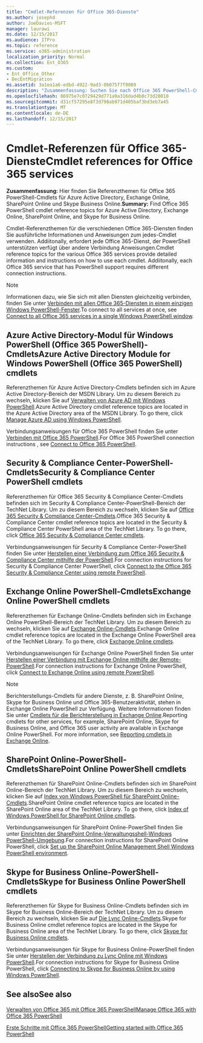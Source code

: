```yaml
---
title: "Cmdlet-Referenzen für Office 365-Dienste"
ms.author: josephd
author: JoeDavies-MSFT
manager: laurawi
ms.date: 12/15/2017
ms.audience: ITPro
ms.topic: reference
ms.service: o365-administration
localization_priority: Normal
ms.collection: Ent_O365
ms.custom:
- Ent_Office_Other
- DecEntMigration
ms.assetid: 3a1ea1a6-edbd-4922-9ad3-0b075f7f9009
description: "Zusammenfassung: Suchen Sie nach Office 365 PowerShell-Cmdlet-Referenzthemen für Azure Active Directory, Exchange Online, SharePoint Online und Skype for Business Online."
ms.openlocfilehash: 86975e7c0729429d771a9a316dad4b8c73d28010
ms.sourcegitcommit: d31cf57295e8f3d798ab971d405baf3bd3eb7a45
ms.translationtype: MT
ms.contentlocale: de-DE
ms.lasthandoff: 12/15/2017
---
```

# <a name="cmdlet-references-for-office-365-services"></a><span data-ttu-id="d7f29-103">Cmdlet-Referenzen für Office 365-Dienste</span><span class="sxs-lookup"><span data-stu-id="d7f29-103">Cmdlet references for Office 365 services</span></span>

 <span data-ttu-id="d7f29-104">**Zusammenfassung:** Hier finden Sie Referenzthemen für Office 365 PowerShell-Cmdlets für Azure Active Directory, Exchange Online, SharePoint Online und Skype Business Online.</span><span class="sxs-lookup"><span data-stu-id="d7f29-104">**Summary:** Find Office 365 PowerShell cmdlet reference topics for Azure Active Directory, Exchange Online, SharePoint Online, and Skype for Business Online.</span></span>
  
<span data-ttu-id="d7f29-p101">Cmdlet-Referenzthemen für die verschiedenen Office 365-Diensten finden Sie ausführliche Informationen und Anweisungen zum jedes-Cmdlet verwenden. Addiitonally, erfordert jede Office 365-Dienst, der PowerShell unterstützen verfügt über andere Verbindung Anweisungen.</span><span class="sxs-lookup"><span data-stu-id="d7f29-p101">Cmdlet reference topics for the various Office 365 services provide detailed information and instructions on how to use each cmdlet. Addiitonally, each Office 365 service that has PowerShell support requires different connection instructions.</span></span>
  
> [!NOTE]
> <span data-ttu-id="d7f29-107">Informationen dazu, wie Sie sich mit allen Diensten gleichzeitig verbinden, finden Sie unter [Verbinden mit allen Office 365-Diensten in einem einzigen Windows PowerShell-Fenster](connect-to-all-office-365-services-in-a-single-windows-powershell-window.md).</span><span class="sxs-lookup"><span data-stu-id="d7f29-107">To connect to all services at once, see [Connect to all Office 365 services in a single Windows PowerShell window](connect-to-all-office-365-services-in-a-single-windows-powershell-window.md).</span></span> 
  
## <a name="azure-active-directory-module-for-windows-powershell-office-365-powershell-cmdlets"></a><span data-ttu-id="d7f29-108">Azure Active Directory-Modul für Windows PowerShell (Office 365 PowerShell)-Cmdlets</span><span class="sxs-lookup"><span data-stu-id="d7f29-108">Azure Active Directory Module for Windows PowerShell (Office 365 PowerShell) cmdlets</span></span>

<span data-ttu-id="d7f29-p102">Referenzthemen für Azure Active Directory-Cmdlets befinden sich im Azure Active Directory-Bereich der MSDN Library. Um zu diesem Bereich zu wechseln, klicken Sie auf [Verwalten von Azure AD mit Windows PowerShell](https://go.microsoft.com/fwlink/p/?LinkId=691475).</span><span class="sxs-lookup"><span data-stu-id="d7f29-p102">Azure Active Directory cmdlet reference topics are located in the Azure Active Directory area of the MSDN Library. To go there, click [Manage Azure AD using Windows PowerShell](https://go.microsoft.com/fwlink/p/?LinkId=691475).</span></span>
  
<span data-ttu-id="d7f29-111">Verbindungsanweisungen für Office 365 PowerShell finden Sie unter [Verbinden mit Office 365 PowerShell](connect-to-office-365-powershell.md).</span><span class="sxs-lookup"><span data-stu-id="d7f29-111">For Office 365 PowerShell connection instructions , see [Connect to Office 365 PowerShell](connect-to-office-365-powershell.md).</span></span>
  
## <a name="security-amp-compliance-center-powershell-cmdlets"></a><span data-ttu-id="d7f29-112">Security &amp; Compliance Center-PowerShell-Cmdlets</span><span class="sxs-lookup"><span data-stu-id="d7f29-112">Security &amp; Compliance Center PowerShell cmdlets</span></span>

<span data-ttu-id="d7f29-p103">Referenzthemen für Office 365 Security &amp; Compliance Center-Cmdlets befinden sich im Security &amp; Compliance Center-PowerShell-Bereich der TechNet Library. Um zu diesem Bereich zu wechseln, klicken Sie auf [Office 365 Security &amp; Compliance Center-Cmdlets](https://go.microsoft.com/fwlink/p/?LinkId=627085).</span><span class="sxs-lookup"><span data-stu-id="d7f29-p103">Office 365 Security &amp; Compliance Center cmdlet reference topics are located in the Security &amp; Compliance Center PowerShell area of the TechNet Library. To go there, click [Office 365 Security &amp; Compliance Center cmdlets](https://go.microsoft.com/fwlink/p/?LinkId=627085).</span></span>
  
<span data-ttu-id="d7f29-115">Verbindungsanweisungen für Security &amp; Compliance Center-PowerShell finden Sie unter [Herstellen einer Verbindung zum Office 365 Security &amp; Compliance Center mithilfe der PowerShell](https://go.microsoft.com/fwlink/p/?LinkId=627084).</span><span class="sxs-lookup"><span data-stu-id="d7f29-115">For connection instructions for Security &amp; Compliance Center PowerShell, click [Connect to the Office 365 Security &amp; Compliance Center using remote PowerShell](https://go.microsoft.com/fwlink/p/?LinkId=627084).</span></span>
  
## <a name="exchange-online-powershell-cmdlets"></a><span data-ttu-id="d7f29-116">Exchange Online PowerShell-Cmdlets</span><span class="sxs-lookup"><span data-stu-id="d7f29-116">Exchange Online PowerShell cmdlets</span></span>

<span data-ttu-id="d7f29-p104">Referenzthemen für Exchange Online-Cmdlets befinden sich im Exchange Online PowerShell-Bereich der TechNet Library. Um zu diesem Bereich zu wechseln, klicken Sie auf [Exchange Online-Cmdlets](https://go.microsoft.com/fwlink/p/?LinkID=328213).</span><span class="sxs-lookup"><span data-stu-id="d7f29-p104">Exchange Online cmdlet reference topics are located in the Exchange Online PowerShell area of the TechNet Library. To go there, click [Exchange Online cmdlets](https://go.microsoft.com/fwlink/p/?LinkID=328213).</span></span>
  
<span data-ttu-id="d7f29-119">Verbindungsanweisungen für Exchange Online PowerShell finden Sie unter [Herstellen einer Verbindung mit Exchange Online mithilfe der Remote-PowerShell](https://go.microsoft.com/fwlink/p/?LinkId=396554).</span><span class="sxs-lookup"><span data-stu-id="d7f29-119">For connection instructions for Exchange Online PowerShell, click [Connect to Exchange Online using remote PowerShell](https://go.microsoft.com/fwlink/p/?LinkId=396554).</span></span>
  
> [!NOTE]
> <span data-ttu-id="d7f29-p105">Berichterstellungs-Cmdlets für andere Dienste, z. B. SharePoint Online, Skype for Business Online und Office 365-Benutzeraktivität, stehen in Exchange Online PowerShell zur Verfügung. Weitere Informationen finden Sie unter [Cmdlets für die Berichterstellung in Exchange Online](https://go.microsoft.com/fwlink/p/?LinkId=691595).</span><span class="sxs-lookup"><span data-stu-id="d7f29-p105">Reporting cmdlets for other services, for example, SharePoint Online, Skype for Business Online, and Office 365 user activity are available in Exchange Online PowerShell. For more information, see [Reporting cmdlets in Exchange Online](https://go.microsoft.com/fwlink/p/?LinkId=691595).</span></span> 
  
## <a name="sharepoint-online-powershell-cmdlets"></a><span data-ttu-id="d7f29-122">SharePoint Online-PowerShell-Cmdlets</span><span class="sxs-lookup"><span data-stu-id="d7f29-122">SharePoint Online PowerShell cmdlets</span></span>

<span data-ttu-id="d7f29-p106">Referenzthemen für SharePoint Online-Cmdlets befinden sich im SharePoint Online-Bereich der TechNet Library. Um zu diesem Bereich zu wechseln, klicken Sie auf [Index von Windows PowerShell für SharePoint Online-Cmdlets](https://go.microsoft.com/fwlink/p/?LinkId=691476).</span><span class="sxs-lookup"><span data-stu-id="d7f29-p106">SharePoint Online cmdlet reference topics are located in the SharePoint Online area of the TechNet Library. To go there, click [Index of Windows PowerShell for SharePoint Online cmdlets](https://go.microsoft.com/fwlink/p/?LinkId=691476).</span></span>
  
<span data-ttu-id="d7f29-125">Verbindungsanweisungen für SharePoint Online-PowerShell finden Sie unter [Einrichten der SharePoint Online-Verwaltungsshell-Windows PowerShell-Umgebung](https://go.microsoft.com/fwlink/p/?LinkId=691603).</span><span class="sxs-lookup"><span data-stu-id="d7f29-125">For connection instructions for SharePoint Online PowerShell, click [Set up the SharePoint Online Management Shell Windows PowerShell environment](https://go.microsoft.com/fwlink/p/?LinkId=691603).</span></span>
  
## <a name="skype-for-business-online-powershell-cmdlets"></a><span data-ttu-id="d7f29-126">Skype for Business Online-PowerShell-Cmdlets</span><span class="sxs-lookup"><span data-stu-id="d7f29-126">Skype for Business Online PowerShell cmdlets</span></span>

<span data-ttu-id="d7f29-p107">Referenzthemen für Skype for Business Online-Cmdlets befinden sich im Skype for Business Online-Bereich der TechNet Library. Um zu diesem Bereich zu wechseln, klicken Sie auf [Die Lync Online-Cmdlets](https://go.microsoft.com/fwlink/p/?LinkId=691474).</span><span class="sxs-lookup"><span data-stu-id="d7f29-p107">Skype for Business Online cmdlet reference topics are located in the Skype for Business Online area of the TechNet Library. To go there, click [Skype for Business Online cmdlets](https://go.microsoft.com/fwlink/p/?LinkId=691474).</span></span>
  
<span data-ttu-id="d7f29-129">Verbindungsanweisungen für Skype for Business Online-PowerShell finden Sie unter [Herstellen der Verbindung zu Lync Online mit Windows PowerShell](https://go.microsoft.com/fwlink/p/?LinkId=691607).</span><span class="sxs-lookup"><span data-stu-id="d7f29-129">For connection instructions for Skype for Business Online PowerShell, click [Connecting to Skype for Business Online by using Windows PowerShell](https://go.microsoft.com/fwlink/p/?LinkId=691607).</span></span>
  
## <a name="see-also"></a><span data-ttu-id="d7f29-130">See also</span><span class="sxs-lookup"><span data-stu-id="d7f29-130">See also</span></span>

#### 

[<span data-ttu-id="d7f29-131">Verwalten von Office 365 mit Office 365 PowerShell</span><span class="sxs-lookup"><span data-stu-id="d7f29-131">Manage Office 365 with Office 365 PowerShell</span></span>](manage-office-365-with-office-365-powershell.md)
  
[<span data-ttu-id="d7f29-132">Erste Schritte mit Office 365 PowerShell</span><span class="sxs-lookup"><span data-stu-id="d7f29-132">Getting started with Office 365 PowerShell</span></span>](getting-started-with-office-365-powershell.md)

